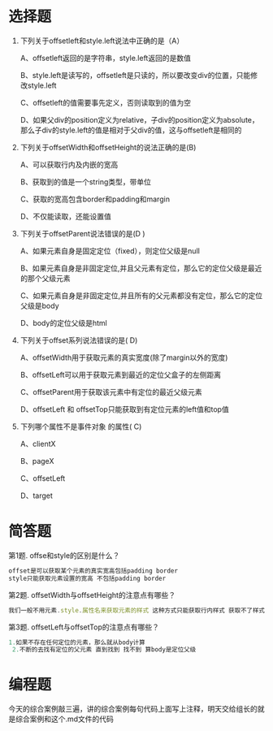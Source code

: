 # 选择题

1. 下列关于offsetleft和style.left说法中正确的是（A）

   A、offsetleft返回的是字符串，style.left返回的是数值

   B、style.left是读写的，offsetleft是只读的，所以要改变div的位置，只能修改style.left

   C、offsetleft的值需要事先定义，否则读取到的值为空

   D、如果父div的position定义为relative，子div的position定义为absolute，那么子div的style.left的值是相对于父div的值，这与offsetleft是相同的

2. 下列关于offsetWidth和offsetHeight的说法正确的是(B)

   A、可以获取行内及内嵌的宽高 

   B、获取到的值是一个string类型，带单位 

   C、获取的宽高包含border和padding和margin

   D、不仅能读取，还能设置值

3. 下列关于offsetParent说法错误的是(D )

   A、如果元素自身是固定定位（fixed），则定位父级是null

   B、如果元素自身是非固定定位,并且父元素有定位，那么它的定位父级是最近的那个父级元素

   C、如果元素自身是非固定定位,并且所有的父元素都没有定位，那么它的定位父级是body

   D、body的定位父级是html

4. 下列关于offset系列说法错误的是( D)

   A、offsetWidth用于获取元素的真实宽度(除了margin以外的宽度)

   B、offsetLeft可以用于获取元素到最近的定位父盒子的左侧距离

   C、offsetParent用于获取该元素中有定位的最近父级元素

   D、offsetLeft 和 offsetTop只能获取到有定位元素的left值和top值

5. 下列哪个属性不是事件对象 的属性( C)

   A、clientX

   B、pageX

   C、offsetLeft

   D、target


# 简答题

第1题. offse和style的区别是什么？
```js
offset是可以获取某个元素的真实宽高包括padding border
style只能获取元素设置的宽高 不包括padding border
```
第2题. offsetWidth与offsetHeight的注意点有哪些？
```js
我们一般不用元素.style.属性名来获取元素的样式 这种方式只能获取行内样式 获取不了样式表或者style标签中的样式
```
第3题. offsetLeft与offsetTop的注意点有哪些？

```js
1.如果不存在任何定位的元素，那么就从body计算
 2.不断的去找有定位的父元素 直到找到 找不到 算body是定位父级
```

# 编程题

 今天的综合案例敲三遍，讲的综合案例每句代码上面写上注释，明天交给组长的就是综合案例和这个.md文件的代码

